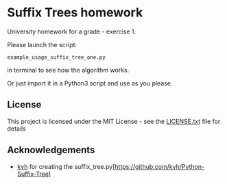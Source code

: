 # Suffix Trees homework
University homework for a grade -
exercise 1.

Please launch the script:
```
example_usage_suffix_tree_one.py
```
in terminal to see how the algorithm works.

Or just import it in a Python3 script and use as you please.

## License

This project is licensed under the MIT License - see the [LICENSE.txt](LICENSE.txt) file for details

## Acknowledgements

* [kvh](https://github.com/kvh) for creating the suffix_tree.py[https://github.com/kvh/Python-Suffix-Tree]
